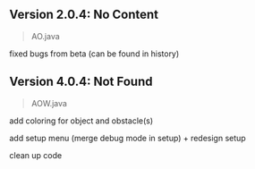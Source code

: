 ## Version 2.0.4: No Content

> AO.java

fixed bugs from beta (can be found in history)

## Version 4.0.4: Not Found

> AOW.java

add coloring for object and obstacle(s)

add setup menu (merge debug mode in setup) + redesign setup

clean up code

